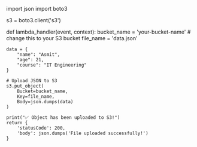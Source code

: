 import json
import boto3

s3 = boto3.client('s3')

def lambda_handler(event, context):
    bucket_name = 'your-bucket-name'     # change this to your S3 bucket
    file_name = 'data.json'

    data = {
        "name": "Asmit",
        "age": 21,
        "course": "IT Engineering"
    }

    # Upload JSON to S3
    s3.put_object(
        Bucket=bucket_name,
        Key=file_name,
        Body=json.dumps(data)
    )

    print("✅ Object has been uploaded to S3!")
    return {
        'statusCode': 200,
        'body': json.dumps('File uploaded successfully!')
    }

    
